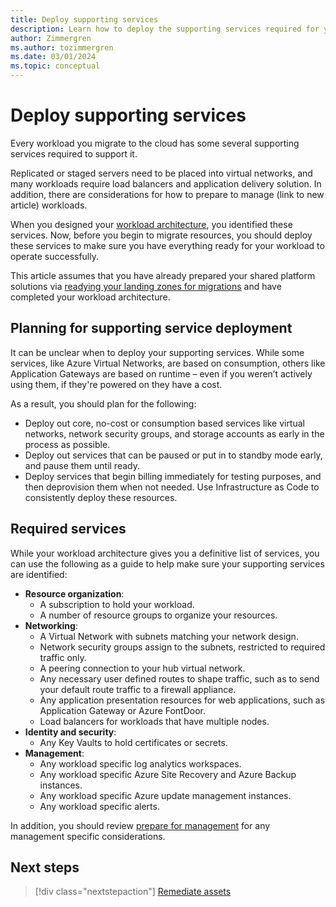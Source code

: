 ```yaml
---
title: Deploy supporting services
description: Learn how to deploy the supporting services required for your workloads when migrating to Azure with the Cloud Adoption Framework.
author: Zimmergren
ms.author: tozimmergren
ms.date: 03/01/2024
ms.topic: conceptual
---
```


# Deploy supporting services

Every workload you migrate to the cloud has some several supporting services required to support it.

Replicated or staged servers need to be placed into virtual networks, and many workloads require load balancers and application delivery solution. In addition, there are considerations for how to prepare to manage (link to new article) workloads.

When you designed your [workload architecture](../assess/architect.md), you identified these services. Now, before you begin to migrate resources, you should deploy these services to make sure you have everything ready for your workload to operate successfully.

This article assumes that you have already prepared your shared platform solutions via [readying your landing zones for migrations](../prepare/ready-alz.md) and have completed your workload architecture.

## Planning for supporting service deployment

It can be unclear when to deploy your supporting services. While some services, like Azure Virtual Networks, are based on consumption, others like Application Gateways are based on runtime – even if you weren’t actively using them, if they're powered on they have a cost.

As a result, you should plan for the following:

- Deploy out core, no-cost or consumption based services like virtual networks, network security groups, and storage accounts as early in the process as possible.
- Deploy out services that can be paused or put in to standby mode early, and pause them until ready.
- Deploy services that begin billing immediately for testing purposes, and then deprovision them when not needed. Use Infrastructure as Code to consistently deploy these resources.

## Required services

While your workload architecture gives you a definitive list of services, you can use the following as a guide to help make sure your supporting services are identified:

- **Resource organization**:
  - A subscription to hold your workload.
  - A number of resource groups to organize your resources.
- **Networking**:
  - A Virtual Network with subnets matching your network design.
  - Network security groups assign to the subnets, restricted to required traffic only.
  - A peering connection to your hub virtual network.
  - Any necessary user defined routes to shape traffic, such as to send your default route traffic to a firewall appliance.
  - Any application presentation resources for web applications, such as Application Gateway or Azure FontDoor.
  - Load balancers for workloads that have multiple nodes.
- **Identity and security**:
  - Any Key Vaults to hold certificates or secrets.
- **Management**:
  - Any workload specific log analytics workspaces.
  - Any workload specific Azure Site Recovery and Azure Backup instances.
  - Any workload specific Azure update management instances.
  - Any workload specific alerts.

In addition, you should review [prepare for management](./prepare-for-management.md) for any management specific considerations.

## Next steps

> [!div class="nextstepaction"]
> [Remediate assets](./remediate.md)
